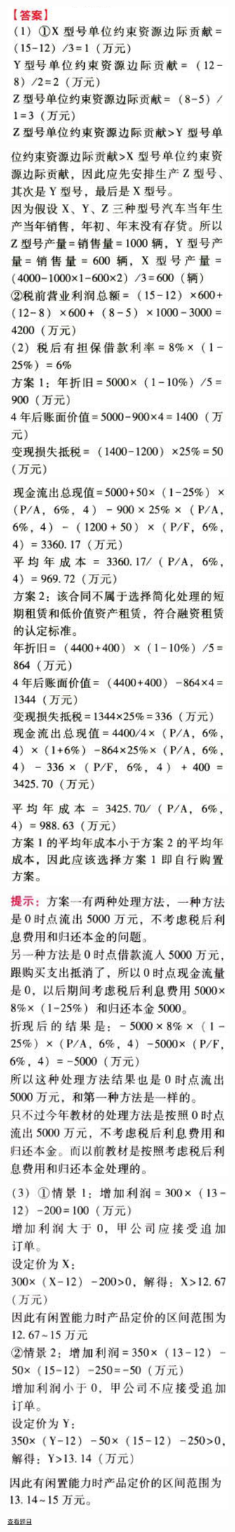 ![](8a5edd82f5ecd2d970c4c4c7f7127038.png)

![](7296f4c56c936ea406720958ba780c04.png)

![](f47e965f055fd38d566a9b74d5561577.png)

![](4dbe9944d30aa3e40525f09fdf615d3a.png)

![](10ce09ebf1498d80de5b97ad90cf4c86.png)

![](4c9d2c70bf0af966663b1ebc50e07546.png)

![](71c846afe56d4df45baa013a13819174.png)

[查看题目](../C17短期经营决策.本章真题.md#10-题目)

